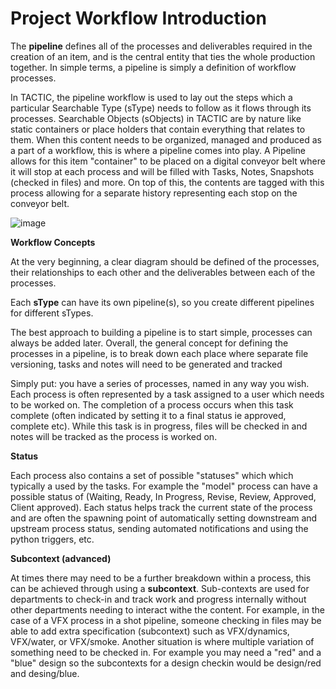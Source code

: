 # Project Workflow Introduction

The **pipeline** defines all of the processes and deliverables required in
the creation of an item, and is the central entity that ties the whole
production together. In simple terms, a pipeline is simply a definition
of workflow processes.

In TACTIC, the pipeline workflow is used to lay out the steps which a
particular Searchable Type (sType) needs to follow as it flows through
its processes. Searchable Objects (sObjects) in TACTIC are by nature
like static containers or place holders that contain everything that
relates to them. When this content needs to be organized, managed and
produced as a part of a workflow, this is where a pipeline comes into
play. A Pipeline allows for this item "container" to be placed on a
digital conveyor belt where it will stop at each process and will be
filled with Tasks, Notes, Snapshots (checked in files) and more. On top
of this, the contents are tagged with this process allowing for a
separate history representing each stop on the conveyor belt.

![image](media/pipelines.png)

**Workflow Concepts**

At the very beginning, a clear diagram should be defined of the
processes, their relationships to each other and the deliverables
between each of the processes.

Each **sType** can have its own pipeline(s), so you create different
pipelines for different sTypes.

The best approach to building a pipeline is to start simple, processes
can always be added later. Overall, the general concept for defining the
processes in a pipeline, is to break down each place where separate file
versioning, tasks and notes will need to be generated and tracked

Simply put: you have a series of processes, named in any way you wish.
Each process is often represented by a task assigned to a user which
needs to be worked on. The completion of a process occurs when this task
complete (often indicated by setting it to a final status ie approved,
complete etc). While this task is in progress, files will be checked in
and notes will be tracked as the process is worked on.

**Status**

Each process also contains a set of possible "statuses" which which
typically a used by the tasks. For example the "model" process can have
a possible status of (Waiting, Ready, In Progress, Revise, Review,
Approved, Client approved). Each status helps track the current state of
the process and are often the spawning point of automatically setting
downstream and upstream process status, sending automated notifications
and using the python triggers, etc.

**Subcontext (advanced)**

At times there may need to be a further breakdown within a process, this
can be achieved through using a **subcontext**. Sub-contexts are used for
departments to check-in and track work and progress internally without
other departments needing to interact withe the content. For example, in
the case of a VFX process in a shot pipeline, someone checking in files
may be able to add extra specification (subcontext) such as
VFX/dynamics, VFX/water, or VFX/smoke. Another situation is where
multiple variation of something need to be checked in. For example you
may need a "red" and a "blue" design so the subcontexts for a design
checkin would be design/red and desing/blue.
